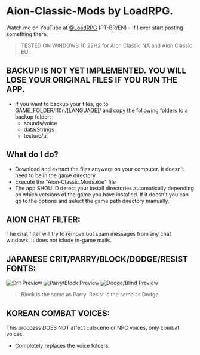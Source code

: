 # Aion-Classic-Mods by LoadRPG.
Watch me on YouTube at [@LoadRPG](https://youtube.com/@LoadRPG) (PT-BR/EN) - If I ever start posting something there.

> TESTED ON WINDOWS 10 22H2 for Aion Classic NA and Aion Classic EU.

## BACKUP IS NOT YET IMPLEMENTED. YOU WILL LOSE YOUR ORIGINAL FILES IF YOU RUN THE APP.
- If you want to backup your files, go to GAME_FOLDER/l10n/[LANGUAGE]/ and copy the following folders to a backup folder:
  - sounds/voice
  - data/Strings
  - texture/ui

## What do I do?
- Download and extract the files anywere on your computer. It doesn't need to be in the game directory.
- Execute the "Aion-Classic.Mods.exe" file
- The app SHOULD detect your install directories automatically depending on which versions of the game you have installed. If it doesn't you can go to the options and select the game path directory manually.

## AION CHAT FILTER:
The chat filter will try to remove bot spam messages from any chat windows. It does not iclude in-game mails.

## JAPANESE CRIT/PARRY/BLOCK/DODGE/RESIST FONTS:
![Crit Preview](https://i.imgur.com/QYhucVk.png)
![Parry/Block Preview](https://i.imgur.com/geFLNsI.png)
![Dodge/Blind Preview](https://i.imgur.com/HQc4W7p.png)

> Block is the same as Parry.
> Resist is the same as Dodge.

## KOREAN COMBAT VOICES:
This proccess DOES NOT affect cutscene or NPC voices, only combat voices.
- Completely replaces the voice folders.
